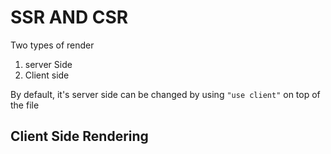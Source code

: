 # SSR AND CSR

Two types of render 
1. server Side
2. Client side


By default, it's server side can be changed by using ``"use client"`` on top of the file 

## Client Side Rendering


